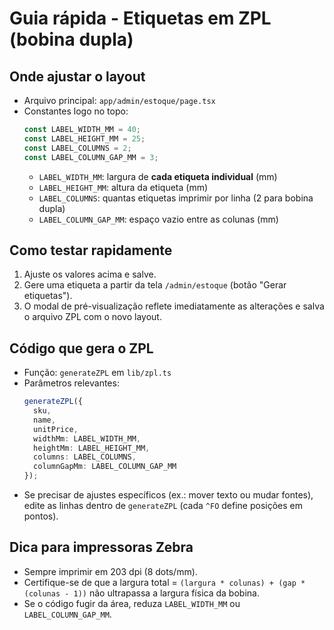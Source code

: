 ﻿# Guia rápida - Etiquetas em ZPL (bobina dupla)

## Onde ajustar o layout

- Arquivo principal: `app/admin/estoque/page.tsx`
- Constantes logo no topo:
  ```ts
  const LABEL_WIDTH_MM = 40;
  const LABEL_HEIGHT_MM = 25;
  const LABEL_COLUMNS = 2;
  const LABEL_COLUMN_GAP_MM = 3;
  ```
  - `LABEL_WIDTH_MM`: largura de **cada etiqueta individual** (mm)
  - `LABEL_HEIGHT_MM`: altura da etiqueta (mm)
  - `LABEL_COLUMNS`: quantas etiquetas imprimir por linha (2 para bobina dupla)
  - `LABEL_COLUMN_GAP_MM`: espaço vazio entre as colunas (mm)

## Como testar rapidamente

1. Ajuste os valores acima e salve.
2. Gere uma etiqueta a partir da tela `/admin/estoque` (botão "Gerar etiquetas").
3. O modal de pré-visualização reflete imediatamente as alterações e salva o arquivo ZPL com o novo layout.

## Código que gera o ZPL

- Função: `generateZPL` em `lib/zpl.ts`
- Parâmetros relevantes:
  ```ts
  generateZPL({
    sku,
    name,
    unitPrice,
    widthMm: LABEL_WIDTH_MM,
    heightMm: LABEL_HEIGHT_MM,
    columns: LABEL_COLUMNS,
    columnGapMm: LABEL_COLUMN_GAP_MM
  });
  ```
- Se precisar de ajustes específicos (ex.: mover texto ou mudar fontes), edite as linhas dentro de `generateZPL` (cada `^FO` define posições em pontos).

## Dica para impressoras Zebra

- Sempre imprimir em 203 dpi (8 dots/mm).
- Certifique-se de que a largura total = `(largura * colunas) + (gap * (colunas - 1))` não ultrapassa a largura física da bobina.
- Se o código fugir da área, reduza `LABEL_WIDTH_MM` ou `LABEL_COLUMN_GAP_MM`.
